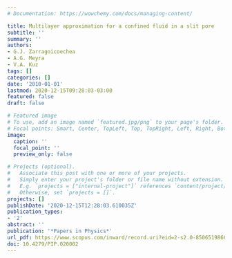 ```yaml
---
# Documentation: https://wowchemy.com/docs/managing-content/

title: Multilayer approximation for a confined fluid in a slit pore
subtitle: ''
summary: ''
authors:
- G.J. Zarragoicoechea
- A.G. Meyra
- V.A. Kuz
tags: []
categories: []
date: '2010-01-01'
lastmod: 2020-12-15T09:28:03-03:00
featured: false
draft: false

# Featured image
# To use, add an image named `featured.jpg/png` to your page's folder.
# Focal points: Smart, Center, TopLeft, Top, TopRight, Left, Right, BottomLeft, Bottom, BottomRight.
image:
  caption: ''
  focal_point: ''
  preview_only: false

# Projects (optional).
#   Associate this post with one or more of your projects.
#   Simply enter your project's folder or file name without extension.
#   E.g. `projects = ["internal-project"]` references `content/project/deep-learning/index.md`.
#   Otherwise, set `projects = []`.
projects: []
publishDate: '2020-12-15T12:28:03.610035Z'
publication_types:
- '2'
abstract: ''
publication: '*Papers in Physics*'
url_pdf: https://www.scopus.com/inward/record.uri?eid=2-s2.0-85065198666&doi=10.4279%2fPIP.020002&partnerID=40&md5=101997c63ab7e2b2ad93bb052bb52c94
doi: 10.4279/PIP.020002
---
```

